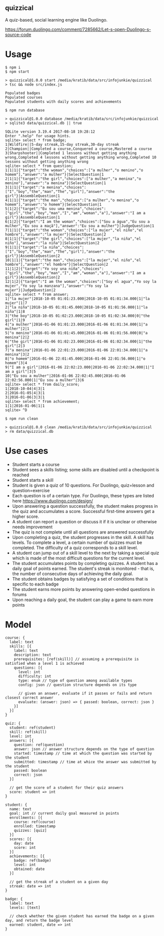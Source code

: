 quizzical
---------

A quiz-based, social learning engine like Duolingo.

https://forum.duolingo.com/comment/7285662/Let-s-open-Duolingo-s-source-code

# Usage

```
$ npm i
$ npm start

> quizzical@1.0.0 start /media/kratib/data/src/infojunkie/quizzical
> tsc && node src/index.js

Populated badges
Populated courses
Populated students with daily scores and achievements

$ npm run database

> quizzical@1.0.0 database /media/kratib/data/src/infojunkie/quizzical
> sqlite3 data/quizzical.db || true

SQLite version 3.19.4 2017-08-18 19:28:12
Enter ".help" for usage hints.
sqlite> select * from badge;
1|Wildfire||5-day streak,15-day streak,30-day streak
2|Champion||Completed a course,Conquered a course,Mastered a course
3|Sharpshooter||Completed 1 lessons without getting anything wrong,Completed 4 lessons without getting anything wrong,Completed 10 lessons without getting anything wrong
sqlite> select * from question;
1|1|1|{"target":"the woman","choices":["a mulher","o menino","o homem"],"answer":"a mulher"}|SelectQuestion|1
2|1|1|{"target":"the girl","choices":["a mulher","a menina","o menino"],"answer":"a menina"}|SelectQuestion|1
3|1|1|{"target":"a menina","choices":["I","boy","the","man","The","girl"],"answer":"the girl"}|AssembleQuestion|1
4|1|1|{"target":"the man","choices":["a mulher","o menino","o homem"],"answer":"o homem"}|SelectQuestion|1
5|1|2|{"target":"Eu sou uma menina","choices":["girl","the","boy","man","I","am","woman","a"],"answer":"I am a girl"}|AssembleQuestion|1
6|1|2|{"target":"I am the woman","choices":["Sou a água","Eu sou a mulher","Eu sou a maçã"],"answer":"Eu sou a mulher"}|JudgeQuestion|1
7|1|1|{"target":"the woman","choices":["la mujer","el niño","el hombre"],"answer":"la mujer"}|SelectQuestion|2
8|1|1|{"target":"the girl","choices":["la mujer","la niña","el niño"],"answer":"la niña"}|SelectQuestion|2
9|1|1|{"target":"la niña","choices":["I","boy","the","man","The","girl"],"answer":"the girl"}|AssembleQuestion|2
10|1|1|{"target":"the man","choices":["la mujer","el niño","el hombre"],"answer":"el hombre"}|SelectQuestion|2
11|1|2|{"target":"Yo soy una niña","choices":["girl","the","boy","man","I","am","woman","a"],"answer":"I am a girl"}|AssembleQuestion|2
12|1|2|{"target":"I am the woman","choices":["Soy el agua","Yo soy la mujer","Yo soy la manzana"],"answer":"Yo soy la mujer"}|JudgeQuestion|2
sqlite> select * from answer;
1|"la mujer"|2018-10-05 01:01:23.000|2018-10-05 01:01:34.000|1|"la mujer"|1|7
2|"la niña"|2018-10-05 01:01:45.000|2018-10-05 01:01:56.000|1|"la niña"|1|8
3|"the boy"|2018-10-05 01:02:23.000|2018-10-05 01:02:34.000|0|"the girl"|1|9
4|"a mulher"|2016-01-06 01:01:23.000|2016-01-06 01:01:34.000|1|"a mulher"|2|1
5|"o menino"|2016-01-06 01:01:45.000|2016-01-06 01:01:56.000|0|"a menina"|2|2
6|"the girl"|2016-01-06 01:02:23.000|2016-01-06 01:02:34.000|1|"the girl"|2|3
7|"a menina"|2016-01-06 22:01:23.000|2016-01-06 22:01:34.000|1|"a menina"|3|2
8|"o homem"|2016-01-06 22:01:45.000|2016-01-06 22:01:56.000|1|"o homem"|3|4
9|"I am a girl"|2016-01-06 22:02:23.000|2016-01-06 22:02:34.000|1|"I am a girl"|3|5
10|"Eu sou a mulher"|2016-01-06 22:02:45.000|2016-01-06 22:02:56.000|1|"Eu sou a mulher"|3|6
sqlite> select * from daily_score;
1|2018-10-04|4|3|1
2|2016-01-05|4|3|1
3|2016-01-06|3|3|1
sqlite> select * from achievement;
1|1|2016-01-06|1|1
sqlite> ^D

$ npm run clean

> quizzical@1.0.0 clean /media/kratib/data/src/infojunkie/quizzical
> rm data/quizzical.db

```

# Use cases

- Student starts a course
- Student sees a skills listing; some skills are disabled until a checkpoint is reached
- Student starts a skill
- Student is given a quiz of 10 questions. For Duolingo, quiz=lesson and question=exercise
- Each question is of a certain type. For Duolingo, these types are listed here https://www.duolingo.com/design/
- Upon answering a question successfully, the student makes progress in the quiz and accumulates a score. Successful first-time answers get a higher score.
- A student can report a question or discuss it if it is unclear or otherwise needs improvement
- The quiz is not complete until all questions are answered successfully
- Upon completing a quiz, the student progresses in the skill. A skill has levels. To complete a level, a certain number of quizzes must be completed. The difficulty of a quiz corresponds to a skill level.
- A student can jump out of a skill level to the next by taking a special quiz which is made of the most difficult questions for the current level.
- The student accumulates points by completing quizzes. A student has a daily goal of points earned. The student's streak is monitored - that is, the number of consecutive days of achieving the daily goal.
- The student obtains badges by satisfying a set of conditions that is specific to each badge
- The student earns more points by answering open-ended questions in forums
- Upon reaching a daily goal, the student can play a game to earn more points

# Model

```
course: {
  label: text
  skills: [{
    label: text
    description: text
    prerequisites: [ref(skill)] // assuming a prerequisite is satisfied when a level 1 is achieved
    questions: [{
      level: int
      difficulty: int
      type: enum // type of question among available types
      config: json // question structure depends on its type

      // given an answer, evaluate if it passes or fails and return closest correct answer
      evaluate: (answer: json) => { passed: boolean, correct: json }
    }]
  }]
}

quiz: {
  student: ref(student)
  skill: ref(skill)
  level: int
  answers: [{
    question: ref(question)
    answer: json // answer structure depends on the type of question
    started: timestamp // time at which the question was started by the student
    submitted: timestamp // time at whice the answer was submitted by the student
    passed: boolean
    correct: json
  }]

  // get the score of a student for their quiz answers
  score: student => int
}

student: {
  name: text
  goal: int // current daily goal measured in points
  enrollments: [{
    course: ref(course)
    enrolled: timestamp
    quizzes: [quiz]
  }]
  scores: [{
    day: date
    score: int
  }]
  achievements: [{
    badge: ref(badge)
    level: int
    obtained: date
  }]

  // get the streak of a student on a given day
  streak: date => int
}

badge: {
  label: text
  levels: [text]

  // check whether the given student has earned the badge on a given day, and return the badge level
  earned: student, date => int
}
```

